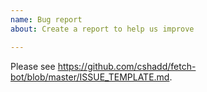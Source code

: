 ```yaml
---
name: Bug report
about: Create a report to help us improve

---
```


Please see https://github.com/cshadd/fetch-bot/blob/master/ISSUE_TEMPLATE.md.

